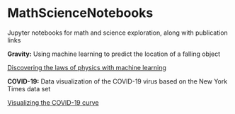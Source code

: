 # MathScienceNotebooks
Jupyter notebooks for math and science exploration, along with publication links

**Gravity:** Using machine learning to predict the location of a falling object

[Discovering the laws of physics with machine learning](https://towardsdatascience.com/discovering-the-laws-of-physics-with-machine-learning-f2c2b5548fe)

**COVID-19:** Data visualization of the COVID-19 virus based on the New York Times data set

[Visualizing the COVID-19 curve](https://towardsdatascience.com/visualizing-the-covid-19-curve-a5f99f4de43f)
